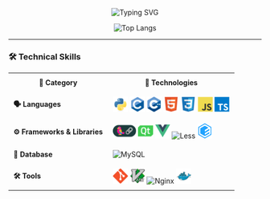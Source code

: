 <p align=center>
  <img src="https://readme-typing-svg.demolab.com?font=Cairo+Play&size=50&duration=2000&pause=2000&color=F7F7F7&center=true&vCenter=true&width=900&height=100&lines=-+Hi%2C+Im+YangZhiHang+-;-+Computer+Science+Student+-;-+Focus+on+Interest+Learning+-" alt="Typing SVG" />
  <!-- Typing SVG from: https://github.com/DenverCoder1/readme-typing-svg -->
</p>

<p align=center>
  <img src="https://github-readme-stats-zamyangs-projects.vercel.app/api/top-langs/?username=Yang-ZhiHang&layout=compact&theme=radical" alt="Top Langs" />
  <!-- Langs Card from: https://github.com/anuraghazra/github-readme-stats -->
</p>

------

### 🛠️ **Technical Skills**

<table align="center" style="border-collapse: collapse; width: 90%;">
  <tr>
    <th style="padding: 10px;">🎯 Category</th>
    <th style="padding: 10px;">🔧 Technologies</th>
  </tr>
  
  <tr>
    <td style="padding: 10px; font-weight: bold;">🗣️ Languages</td>
    <td style="padding: 10px;">
      <img src="https://raw.githubusercontent.com/devicons/devicon/master/icons/python/python-original.svg" alt="Python" height="30" />
      <img src="https://raw.githubusercontent.com/devicons/devicon/master/icons/c/c-original.svg" alt="C" height="30" />
      <img src="https://raw.githubusercontent.com/devicons/devicon/master/icons/cplusplus/cplusplus-original.svg" alt="C++" height="30" />
      <img src="https://raw.githubusercontent.com/devicons/devicon/master/icons/html5/html5-original.svg" alt="HTML5" height="30" />
      <img src="https://raw.githubusercontent.com/devicons/devicon/master/icons/css3/css3-original.svg" alt="CSS3" height="30" />
      <img src="https://raw.githubusercontent.com/devicons/devicon/master/icons/javascript/javascript-original.svg" alt="JavaScript" height="30" />
      <img src="https://raw.githubusercontent.com/devicons/devicon/master/icons/typescript/typescript-original.svg" alt="TypeScript" height="30" />
    </td>
  </tr>
  
  <tr>
    <td style="padding: 10px; font-weight: bold;">⚙️ Frameworks & Libraries</td>
    <td style="padding: 10px;">
      <img src="https://raw.githubusercontent.com/Yang-ZhiHang/Yang-ZhiHang/main/assets/langchain.png" alt="LangChain" height="30" />
      <img src="https://raw.githubusercontent.com/devicons/devicon/master/icons/qt/qt-original.svg" alt="PyQt" height="30" />
      <img src="https://raw.githubusercontent.com/devicons/devicon/master/icons/vuejs/vuejs-original.svg" alt="Vue.js" height="30" />
      <img src="https://www.vectorlogo.zone/logos/lesscss/lesscss-icon.svg" alt="Less" height="30" />
      <img src="https://raw.githubusercontent.com/Yang-ZhiHang/Yang-ZhiHang/main/assets/element.png" alt="Element" height="30" />
    </td>
  </tr>
  
  <tr>
    <td style="padding: 10px; font-weight: bold;">💾 Database</td>
    <td style="padding: 10px;">
      <img src="https://www.vectorlogo.zone/logos/mysql/mysql-official.svg" alt="MySQL" height="30" />
    </td>
  </tr>
  
  <tr>
    <td style="padding: 10px; font-weight: bold;">🛠️ Tools</td>
    <td style="padding: 10px;">
      <img src="https://raw.githubusercontent.com/devicons/devicon/master/icons/git/git-original.svg" alt="Git" height="30" />
      <img src="https://raw.githubusercontent.com/devicons/devicon/master/icons/vim/vim-original.svg" alt="Vim" height="30" />
      <img src="https://www.vectorlogo.zone/logos/nginx/nginx-icon.svg" alt="Nginx" height="30" />
      <img src="https://raw.githubusercontent.com/devicons/devicon/master/icons/docker/docker-original.svg" alt="Docker" height="30" />
    </td>
  </tr>
</table>

